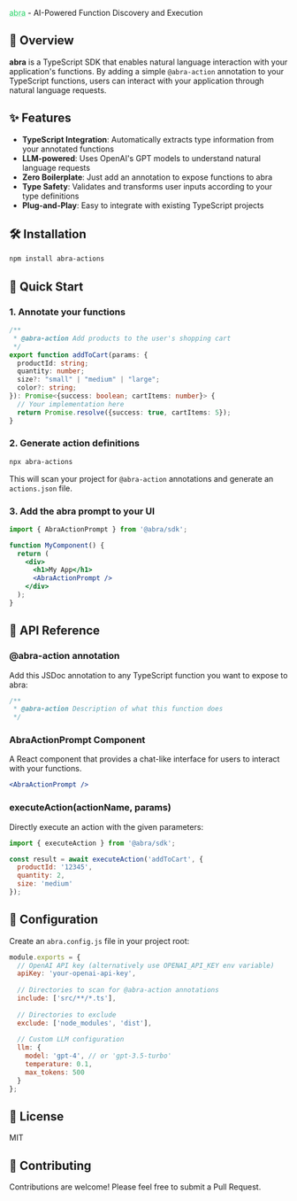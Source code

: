<span style="color: #25D366; position: relative; display: inline-block;">abra<span style="position: absolute; width: 100%; height: 0.15em; background-color: rgba(37, 211, 102, 0.2); left: 0; bottom: 0.1em; z-index: -1;"></span></span> - AI-Powered Function Discovery and Execution

## 🚀 Overview

**abra** is a TypeScript SDK that enables natural language interaction with your application's functions. By adding a simple `@abra-action` annotation to your TypeScript functions, users can interact with your application through natural language requests.

## ✨ Features

- **TypeScript Integration**: Automatically extracts type information from your annotated functions
- **LLM-powered**: Uses OpenAI's GPT models to understand natural language requests
- **Zero Boilerplate**: Just add an annotation to expose functions to abra
- **Type Safety**: Validates and transforms user inputs according to your type definitions
- **Plug-and-Play**: Easy to integrate with existing TypeScript projects

## 🛠️ Installation

```bash
npm install abra-actions
```

## 🔗 Quick Start

### 1. Annotate your functions

```typescript
/**
 * @abra-action Add products to the user's shopping cart
 */
export function addToCart(params: {
  productId: string;
  quantity: number;
  size?: "small" | "medium" | "large";
  color?: string;
}): Promise<{success: boolean; cartItems: number}> {
  // Your implementation here
  return Promise.resolve({success: true, cartItems: 5});
}
```

### 2. Generate action definitions

```bash
npx abra-actions
```

This will scan your project for `@abra-action` annotations and generate an `actions.json` file.

### 3. Add the abra prompt to your UI

```jsx
import { AbraActionPrompt } from '@abra/sdk';

function MyComponent() {
  return (
    <div>
      <h1>My App</h1>
      <AbraActionPrompt />
    </div>
  );
}
```

## 📝 API Reference

### @abra-action annotation

Add this JSDoc annotation to any TypeScript function you want to expose to abra:

```typescript
/**
 * @abra-action Description of what this function does
 */
```

### AbraActionPrompt Component

A React component that provides a chat-like interface for users to interact with your functions.

```jsx
<AbraActionPrompt />
```

### executeAction(actionName, params)

Directly execute an action with the given parameters:

```javascript
import { executeAction } from '@abra/sdk';

const result = await executeAction('addToCart', {
  productId: '12345',
  quantity: 2,
  size: 'medium'
});
```

## 🔧 Configuration

Create an `abra.config.js` file in your project root:

```javascript
module.exports = {
  // OpenAI API key (alternatively use OPENAI_API_KEY env variable)
  apiKey: 'your-openai-api-key',
  
  // Directories to scan for @abra-action annotations
  include: ['src/**/*.ts'],
  
  // Directories to exclude
  exclude: ['node_modules', 'dist'],
  
  // Custom LLM configuration
  llm: {
    model: 'gpt-4', // or 'gpt-3.5-turbo'
    temperature: 0.1,
    max_tokens: 500
  }
};
```

## 📄 License

MIT

## 🤝 Contributing

Contributions are welcome! Please feel free to submit a Pull Request.